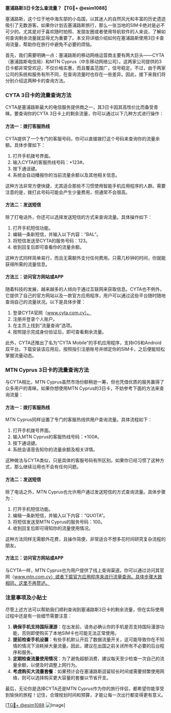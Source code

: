 **塞浦路斯3日卡怎么查流量？【TG💪+ @esim1088】**

塞浦路斯，这个位于地中海东部的小岛国，以其迷人的自然风光和丰富的历史遗迹吸引了无数游客。如果你计划去塞浦路斯旅行，那么一张当地的SIM卡绝对是必不可少的。尤其是对于喜欢随时拍照、发朋友圈或者使用导航软件的人来说，了解如何查询剩余流量就显得尤为重要了。本文将详细介绍如何在塞浦路斯使用3日卡查询流量，帮助你在旅行中避免不必要的烦恼。

首先，我们需要明确一点：塞浦路斯的移动网络运营商主要有两大巨头——CYTA（塞浦路斯电信局）和MTN Cyprus（中东移动网络公司）。这两家公司提供的3日卡都非常受欢迎，不仅价格实惠，而且覆盖范围广，信号稳定。不过，由于两家公司的系统和服务有所不同，在查询流量时也存在一些差异。因此，接下来我们将分别介绍这两种卡的查询方法。

### CYTA 3日卡的流量查询方法

CYTA是塞浦路斯最大的电信服务提供商之一，其3日卡因其高性价比而备受青睐。要查询你的CYTA 3日卡上的剩余流量，你可以通过以下几种方式进行操作：

#### 方法一：拨打客服热线
CYTA提供了一个专门的客服号码，你可以直接拨打这个号码来查询你的流量余额。具体步骤如下：
1. 打开手机拨号界面。
2. 输入CYTA的客服热线号码：*123#。
3. 按下通话键。
4. 系统会自动播报你的当前流量余额以及其他相关信息。

这种方法非常方便快捷，尤其适合那些不习惯使用智能手机应用程序的人群。需要注意的是，拨打此号码可能会产生少量费用，但通常不会很高。

#### 方法二：发送短信
除了打电话外，你还可以选择发送短信的方式来查询流量。具体操作如下：
1. 打开手机短信功能。
2. 编辑一条新短信，并输入以下内容：“BAL”。
3. 将短信发送至CYTA的服务号码：123。
4. 收到回复后即可查看你的流量余额。

这种方式同样简单易行，而且无需额外支付任何费用。只需几秒钟的时间，你就能获得所需的流量信息。

#### 方法三：访问官方网站或APP
随着科技的发展，越来越多的人倾向于通过互联网来获取信息。CYTA也不例外，它提供了自己的官方网站以及一款官方应用程序，用户可以通过这些平台随时随地查询自己的流量状况。以下是具体步骤：
1. 登录CYTA官网（www.cyta.com.cy）。
2. 注册并登录个人账户。
3. 在主页上找到“流量查询”选项。
4. 按照提示完成身份验证后，即可查看剩余流量。

此外，CYTA还推出了名为“CYTA Mobile”的手机应用程序，支持iOS和Android双平台。下载安装该应用后，按照指引注册账号并绑定你的SIM卡，之后便能轻松掌握流量动态。

### MTN Cyprus 3日卡的流量查询方法

与CYTA相比，MTN Cyprus虽然市场份额稍逊一筹，但也凭借优质的服务赢得了众多用户的青睐。如果你想使用MTN Cyprus的3日卡，不妨参考下面的方法来查询流量：

#### 方法一：拨打客服热线
MTN Cyprus同样设置了专门的客服热线供用户查询流量。具体流程如下：
1. 打开手机拨号界面。
2. 输入MTN Cyprus的客服热线号码：*100#。
3. 按下通话键。
4. 系统会语音告知你的流量余额及相关详情。

这种做法与CYTA类似，只是具体的客服号码有所区别。如果你已经习惯了这种方式，那么继续沿用也不会有任何问题。

#### 方法二：发送短信
除了电话之外，MTN Cyprus也允许用户通过发送短信的方式查询流量。具体步骤为：
1. 打开手机短信功能。
2. 编辑一条新短信，并输入以下内容：“QUOTA”。
3. 将短信发送至MTN Cyprus的服务号码：100。
4. 收到回复后即可得知你的流量使用情况。

这种方法同样无需额外花费，且操作简便，非常适合不想多花时间研究复杂流程的朋友。

#### 方法三：访问官方网站或APP
与CYTA一样，MTN Cyprus也为用户提供了线上查询渠道。你可以通过访问其官网（www.mtn.com.cy）或者下载官方应用程序来进行流量查询。具体步骤大致相同，这里不再赘述。

### 注意事项及小贴士

尽管上述方法可以帮助我们顺利查询到塞浦路斯3日卡的剩余流量，但在实际使用过程中还是有一些细节需要注意：

1. **确保手机支持国际漫游**：在出发前，请务必确认你的手机是否支持国际漫游功能，否则即使购买了本地SIM卡也可能无法正常使用。
2. **提前检查手机设置**：有些手机默认开启了数据流量开关，这可能导致你在不知情的情况下消耗掉大量流量。因此，建议在出国之前关闭所有不必要的后台程序和服务。
3. **定期检查流量使用情况**：为了避免超额消费，建议每天至少检查一次自己的流量余额，以便及时调整上网行为。
4. **考虑购买大流量套餐**：如果预计会在塞浦路斯逗留较长时间或需要频繁使用网络，则可以选择购买更大容量的套餐以节省开支。

最后，无论你是选择CYTA还是MTN Cyprus作为你的旅行伴侣，都希望你能享受到愉快的旅程！记住，合理规划时间和预算，才能让每一次出行都变得更有意义。

[[TG💪+ @esim1088](https://t.me/s/esim1088) ![Image](https://i.postimg.cc/4NQfJmqS/Snipaste-2025-05-13-00-14-12.png)]